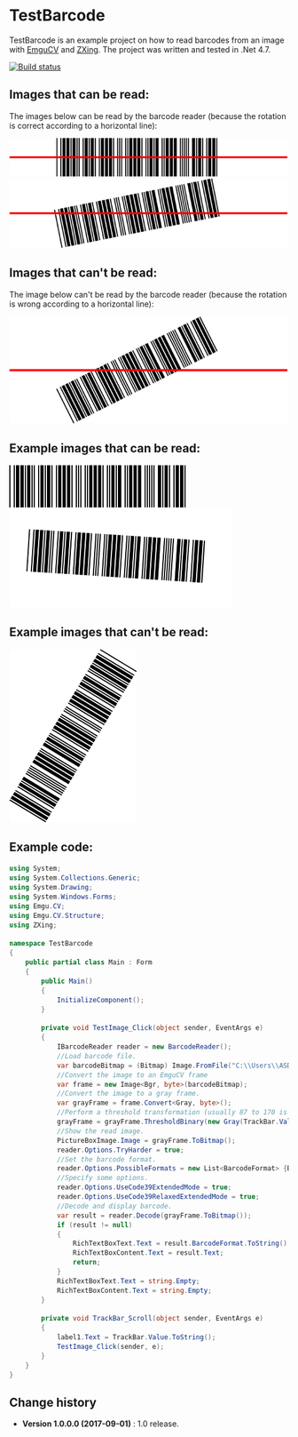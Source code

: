 TestBarcode
====================================

TestBarcode is an example project on how to read barcodes from an image with [EmguCV](http://www.emgu.com/wiki/index.php/Main_Page) and [ZXing](https://github.com/micjahn/ZXing.Net). 
The project was written and tested in .Net 4.7.

[![Build status](https://ci.appveyor.com/api/projects/status/9id69y2gmy4okk30?svg=true)](https://ci.appveyor.com/project/SeppPenner/emgucvzxingbarcodeexample)

## Images that can be read:

The images below can be read by the barcode reader (because the rotation is correct according to a horizontal line):

![](https://github.com/SeppPenner/EmguCVZXingBarcodeExample/blob/master/Images/Barcode_1.png)
![](https://github.com/SeppPenner/EmguCVZXingBarcodeExample/blob/master/Images/Barcode_2.png)

## Images that can't be read:

The image below can't be read by the barcode reader (because the rotation is wrong according to a horizontal line):

![](https://github.com/SeppPenner/EmguCVZXingBarcodeExample/blob/master/Images/Barcode_3.png)

## Example images that can be read:

![](https://github.com/SeppPenner/EmguCVZXingBarcodeExample/blob/master/Images/barcode.png)
![](https://github.com/SeppPenner/EmguCVZXingBarcodeExample/blob/master/Images/barcode2.png)

## Example images that can't be read:

![](https://github.com/SeppPenner/EmguCVZXingBarcodeExample/blob/master/Images/barcode3.png)

## Example code:
```csharp
using System;
using System.Collections.Generic;
using System.Drawing;
using System.Windows.Forms;
using Emgu.CV;
using Emgu.CV.Structure;
using ZXing;

namespace TestBarcode
{
    public partial class Main : Form
    {
        public Main()
        {
            InitializeComponent();
        }

        private void TestImage_Click(object sender, EventArgs e)
        {
            IBarcodeReader reader = new BarcodeReader();
			//Load barcode file.
            var barcodeBitmap = (Bitmap) Image.FromFile("C:\\Users\\ASDF\\Desktop\\Test.jpg");
			//Convert the image to an EmguCV frame
            var frame = new Image<Bgr, byte>(barcodeBitmap);
			//Convert the image to a gray frame.
            var grayFrame = frame.Convert<Gray, byte>();
			//Perform a threshold transformation (usually 87 to 170 is a good value for the first parameter).
            grayFrame = grayFrame.ThresholdBinary(new Gray(TrackBar.Value), new Gray(255));
			//Show the read image.
            PictureBoxImage.Image = grayFrame.ToBitmap();
            reader.Options.TryHarder = true;
			//Set the barcode format.
            reader.Options.PossibleFormats = new List<BarcodeFormat> {BarcodeFormat.CODE_39};
			//Specify some options.
            reader.Options.UseCode39ExtendedMode = true;
            reader.Options.UseCode39RelaxedExtendedMode = true;
			//Decode and display barcode.
            var result = reader.Decode(grayFrame.ToBitmap());
            if (result != null)
            {
                RichTextBoxText.Text = result.BarcodeFormat.ToString();
                RichTextBoxContent.Text = result.Text;
                return;
            }
            RichTextBoxText.Text = string.Empty;
            RichTextBoxContent.Text = string.Empty;
        }

        private void TrackBar_Scroll(object sender, EventArgs e)
        {
            label1.Text = TrackBar.Value.ToString();
            TestImage_Click(sender, e);
        }
    }
}
```

Change history
--------------

* **Version 1.0.0.0 (2017-09-01)** : 1.0 release.